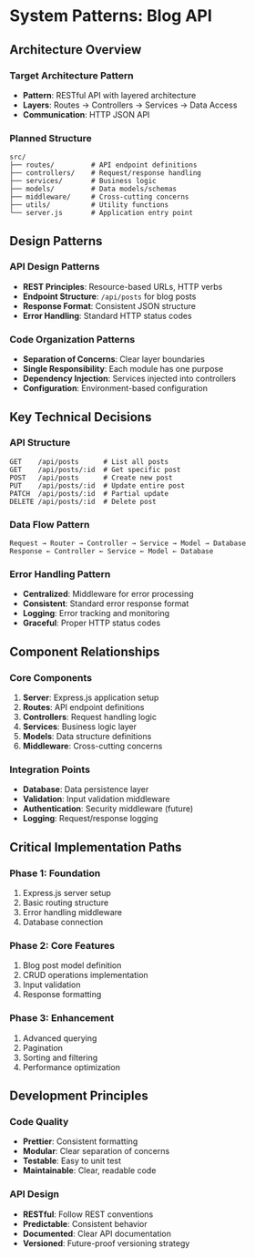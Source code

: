 # System Patterns: Blog API

## Architecture Overview

### Target Architecture Pattern
- **Pattern**: RESTful API with layered architecture
- **Layers**: Routes → Controllers → Services → Data Access
- **Communication**: HTTP JSON API

### Planned Structure
```
src/
├── routes/         # API endpoint definitions
├── controllers/    # Request/response handling
├── services/       # Business logic
├── models/         # Data models/schemas
├── middleware/     # Cross-cutting concerns
├── utils/          # Utility functions
└── server.js       # Application entry point
```

## Design Patterns

### API Design Patterns
- **REST Principles**: Resource-based URLs, HTTP verbs
- **Endpoint Structure**: `/api/posts` for blog posts
- **Response Format**: Consistent JSON structure
- **Error Handling**: Standard HTTP status codes

### Code Organization Patterns
- **Separation of Concerns**: Clear layer boundaries
- **Single Responsibility**: Each module has one purpose
- **Dependency Injection**: Services injected into controllers
- **Configuration**: Environment-based configuration

## Key Technical Decisions

### API Structure
```
GET    /api/posts      # List all posts
GET    /api/posts/:id  # Get specific post
POST   /api/posts      # Create new post
PUT    /api/posts/:id  # Update entire post
PATCH  /api/posts/:id  # Partial update
DELETE /api/posts/:id  # Delete post
```

### Data Flow Pattern
```
Request → Router → Controller → Service → Model → Database
Response ← Controller ← Service ← Model ← Database
```

### Error Handling Pattern
- **Centralized**: Middleware for error processing
- **Consistent**: Standard error response format
- **Logging**: Error tracking and monitoring
- **Graceful**: Proper HTTP status codes

## Component Relationships

### Core Components
1. **Server**: Express.js application setup
2. **Routes**: API endpoint definitions
3. **Controllers**: Request handling logic
4. **Services**: Business logic layer
5. **Models**: Data structure definitions
6. **Middleware**: Cross-cutting concerns

### Integration Points
- **Database**: Data persistence layer
- **Validation**: Input validation middleware
- **Authentication**: Security middleware (future)
- **Logging**: Request/response logging

## Critical Implementation Paths

### Phase 1: Foundation
1. Express.js server setup
2. Basic routing structure
3. Error handling middleware
4. Database connection

### Phase 2: Core Features
1. Blog post model definition
2. CRUD operations implementation
3. Input validation
4. Response formatting

### Phase 3: Enhancement
1. Advanced querying
2. Pagination
3. Sorting and filtering
4. Performance optimization

## Development Principles

### Code Quality
- **Prettier**: Consistent formatting
- **Modular**: Clear separation of concerns
- **Testable**: Easy to unit test
- **Maintainable**: Clear, readable code

### API Design
- **RESTful**: Follow REST conventions
- **Predictable**: Consistent behavior
- **Documented**: Clear API documentation
- **Versioned**: Future-proof versioning strategy
